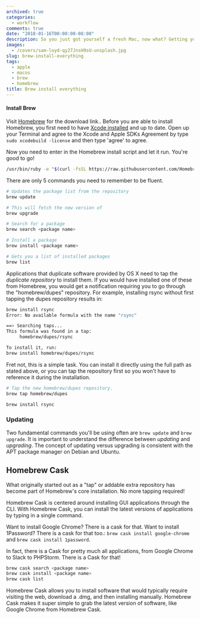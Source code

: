 ```yaml
---
archived: true
categories:
  - workflow
comments: true
date: "2018-01-16T00:00:00-08:00"
description: So you just got yourself a fresh Mac, now what? Getting your Mac configured to your workflow is essential to productivity.  You spend the better part of every day using it, it is worth spending the time to get it set up right the first time.
images:
  - /covers/sam-loyd-qy27JnsH9sU-unsplash.jpg
slug: brew-install-everything
tags:
  - apple
  - macos
  - brew
  - homebrew
title: Brew install everything
---
```


#### Install Brew

Visit [Homebrew](http://brew.sh/) for the download link.. Before you are able to install Homebrew, you first need to have [Xcode installed](https://itunes.apple.com/us/app/xcode/id497799835?mt=12) and up to date. Open up your Terminal and agree to the Xcode and Apple SDKs Agreement by type `sudo xcodebuild -license` and then type 'agree' to agree.

Now you need to enter in the Homebrew install script and let it run. You're good to go!

```bash
/usr/bin/ruby -e "$(curl -fsSL https://raw.githubusercontent.com/Homebrew/install/master/install)"
```

There are only 5 commands you need to remember to be fluent.

```bash
# Updates the package list from the repository
brew update

# This will fetch the new version of
brew upgrade

# Search for a package
brew search <package name>

# Install a package
brew install <package name>

# Gets you a list of installed packages
brew list
```

Applications that duplicate software provided by OS X need to tap the _duplicate repository_ to install them. If you would have installed one of these from Homebrew, you would get a notification requiring you to go through the "homebrew/dupes" repository. For example, installing rsync without first tapping the dupes repository results in:

```bash
brew install rsync
Error: No available formula with the name "rsync"

==> Searching taps...
This formula was found in a tap:
     homebrew/dupes/rsync

To install it, run:
brew install homebrew/dupes/rsync
```

Fret not, this is a simple task. You can install it directly using the full path as stated above, or you can tap the repository first so you won't have to reference it during the installation.

```bash
# Tap the new homebrew/dupes repository.
brew tap homebrew/dupes

brew install rsync
```

### Updating

Two fundamental commands you'll be using often are `brew update` and `brew upgrade`. It is important to understand the difference between _updating_ and _upgrading_. The concept of updating versus upgrading is consistent with the APT package manager on Debian and Ubuntu.

## Homebrew Cask

What originally started out as a "tap" or addable extra repository has become part of Homebrew's core installation. No more tapping required!

Homebrew Cask is centered around installing GUI applications through the CLI. With Homebrew Cask, you can install the latest versions of applications by typing in a single command.

Want to install Google Chrome? There is a cask for that. Want to install 1Password? There is a cask for that too.: `brew cask install google-chrome` and `brew cask install 1password`.

In fact, there is a Cask for pretty much all applications, from Google Chrome to Slack to PHPStorm. There is a Cask for that!

```bash
brew cask search <package name>
brew cask install <package name>
brew cask list
```

Homebrew Cask allows you to install software that would typically require visiting the web, download a .dmg, and then installing manually. Homebrew Cask makes it super simple to grab the latest version of software, like Google Chrome from Homebrew Cask.
